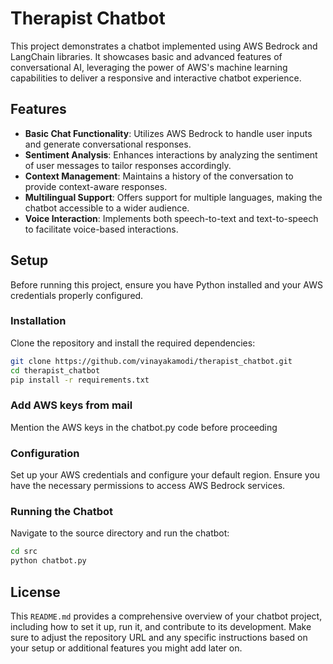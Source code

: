 # Therapist Chatbot

This project demonstrates a chatbot implemented using AWS Bedrock and LangChain libraries. It showcases basic and advanced features of conversational AI, leveraging the power of AWS's machine learning capabilities to deliver a responsive and interactive chatbot experience.

## Features

- **Basic Chat Functionality**: Utilizes AWS Bedrock to handle user inputs and generate conversational responses.
- **Sentiment Analysis**: Enhances interactions by analyzing the sentiment of user messages to tailor responses accordingly.
- **Context Management**: Maintains a history of the conversation to provide context-aware responses.
- **Multilingual Support**: Offers support for multiple languages, making the chatbot accessible to a wider audience.
- **Voice Interaction**: Implements both speech-to-text and text-to-speech to facilitate voice-based interactions.

## Setup

Before running this project, ensure you have Python installed and your AWS credentials properly configured.

### Installation

Clone the repository and install the required dependencies:

```bash
git clone https://github.com/vinayakamodi/therapist_chatbot.git
cd therapist_chatbot
pip install -r requirements.txt
```
### Add AWS keys from mail

Mention the AWS keys in the chatbot.py code before proceeding

### Configuration

Set up your AWS credentials and configure your default region. Ensure you have the necessary permissions to access AWS Bedrock services.

### Running the Chatbot

Navigate to the source directory and run the chatbot:

```bash
cd src
python chatbot.py
```

## License


This `README.md` provides a comprehensive overview of your chatbot project, including how to set it up, run it, and contribute to its development. Make sure to adjust the repository URL and any specific instructions based on your setup or additional features you might add later on.






